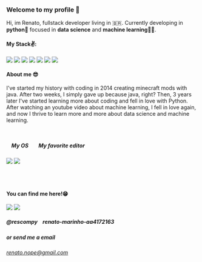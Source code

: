 ### Welcome to my profile 👋

Hi, im Renato, fullstack developer living in :brazil:.
Currently developing in <strong>python</strong>🐍 focused in <strong>data science</strong> and <strong>machine learning</strong>🔢🤖.

#### My Stack✌:
<p>
<img src="https://img.shields.io/badge/Python-3776AB?style=for-the-badge&logo=python&logoColor=white">

<img src="https://img.shields.io/badge/R-276DC3?style=for-the-badge&logo=r&logoColor=white">

<img src="https://img.shields.io/badge/MySQL-00000F?style=for-the-badge&logo=mysql&logoColor=white">

<img src="https://img.shields.io/badge/Git-F05032?style=for-the-badge&logo=git&logoColor=white">

<img src="https://img.shields.io/badge/HTML5-E34F26?style=for-the-badge&logo=html5&logoColor=white">

<img src="https://img.shields.io/badge/CSS-239120?&style=for-the-badge&logo=css3&logoColor=white">

<img src="https://img.shields.io/badge/JavaScript-F7DF1E?style=for-the-badge&logo=javascript&logoColor=black">
</p>

#### About me 😎
<p>
I've started my history with coding in 2014 creating minecraft mods with java. After two weeks, I simply gave up because java, right? Then, 3 years later I've started learning more about coding and fell in love with Python. After watching an youtube video about machine learning, I fell in love again, and now I thrive to learn more and more about data science and machine learning.
</p>
<br>

<h5>&nbsp;&nbsp;&nbsp;&nbsp;My OS &nbsp;&nbsp;&nbsp;&nbsp;&nbsp;&nbsp; My favorite editor</h5>     
<p>
<img src="https://img.shields.io/badge/Linux-FCC624?style=for-the-badge&logo=linux&logoColor=black">

<img src="https://img.shields.io/badge/Visual_Studio_Code-0078D4?style=for-the-badge&logo=visual%20studio%20code&logoColor=white">
</p>

<br>
<br>

#### You can find me here!😁
<p>

<img src="https://img.shields.io/badge/Twitter-1DA1F2?style=for-the-badge&logo=twitter&logoColor=white" >

<img src="https://img.shields.io/badge/LinkedIn-0077B5?style=for-the-badge&logo=linkedin&logoColor=white">

<h5>@rescompy&nbsp;&nbsp;&nbsp;&nbsp;renato-marinho-aa4172163</h5> 

<h5>or send me a email</h5>

<em>renato.nope@gmail.com</em>
